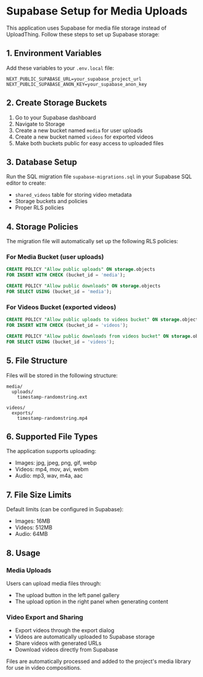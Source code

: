 # Supabase Setup for Media Uploads

This application uses Supabase for media file storage instead of UploadThing. Follow these steps to set up Supabase storage:

## 1. Environment Variables

Add these variables to your `.env.local` file:

```env
NEXT_PUBLIC_SUPABASE_URL=your_supabase_project_url
NEXT_PUBLIC_SUPABASE_ANON_KEY=your_supabase_anon_key
```

## 2. Create Storage Buckets

1. Go to your Supabase dashboard
2. Navigate to Storage
3. Create a new bucket named `media` for user uploads
4. Create a new bucket named `videos` for exported videos
5. Make both buckets public for easy access to uploaded files

## 3. Database Setup

Run the SQL migration file `supabase-migrations.sql` in your Supabase SQL editor to create:
- `shared_videos` table for storing video metadata
- Storage buckets and policies
- Proper RLS policies

## 4. Storage Policies

The migration file will automatically set up the following RLS policies:

### For Media Bucket (user uploads)
```sql
CREATE POLICY "Allow public uploads" ON storage.objects
FOR INSERT WITH CHECK (bucket_id = 'media');

CREATE POLICY "Allow public downloads" ON storage.objects
FOR SELECT USING (bucket_id = 'media');
```

### For Videos Bucket (exported videos)
```sql
CREATE POLICY "Allow public uploads to videos bucket" ON storage.objects
FOR INSERT WITH CHECK (bucket_id = 'videos');

CREATE POLICY "Allow public downloads from videos bucket" ON storage.objects
FOR SELECT USING (bucket_id = 'videos');
```

## 5. File Structure

Files will be stored in the following structure:
```
media/
  uploads/
    timestamp-randomstring.ext

videos/
  exports/
    timestamp-randomstring.mp4
```

## 6. Supported File Types

The application supports uploading:
- Images: jpg, jpeg, png, gif, webp
- Videos: mp4, mov, avi, webm
- Audio: mp3, wav, m4a, aac

## 7. File Size Limits

Default limits (can be configured in Supabase):
- Images: 16MB
- Videos: 512MB  
- Audio: 64MB

## 8. Usage

### Media Uploads
Users can upload media files through:
- The upload button in the left panel gallery
- The upload option in the right panel when generating content

### Video Export and Sharing
- Export videos through the export dialog
- Videos are automatically uploaded to Supabase storage
- Share videos with generated URLs
- Download videos directly from Supabase

Files are automatically processed and added to the project's media library for use in video compositions. 